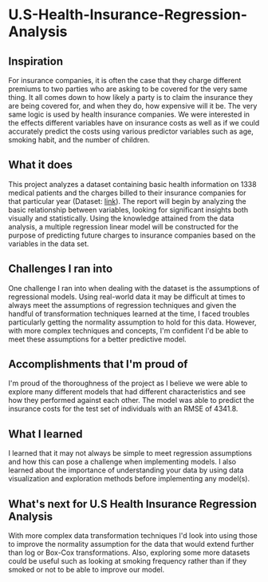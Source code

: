 # U.S-Health-Insurance-Regression-Analysis

## Inspiration
For insurance companies, it is often the case that they charge different premiums to two parties who are asking to be covered for the very same thing. It all comes down to how likely a party is to claim the insurance they are being covered for, and when they do, how expensive will it be. The very same logic is used by health insurance companies. We were interested in the effects different variables have on insurance costs as well as if we could accurately predict the costs using various predictor variables such as age, smoking habit, and the number of children. 

## What it does

 This project analyzes a dataset containing basic health information on 1338 medical patients and the charges billed to their insurance companies for that particular year (Dataset: [link](https://www.kaggle.com/mirichoi0218/insurance)). The report will begin by analyzing the basic relationship between variables, looking for significant insights both visually and statistically. Using the knowledge attained from the data analysis, a multiple regression linear model will be constructed for the purpose of predicting future charges to insurance companies based on the variables in the data set. 

## Challenges I ran into

One challenge I ran into when dealing with the dataset is the assumptions of regressional models. Using real-world data it may be difficult at times to always meet the assumptions of regression techniques and given the handful of transformation techniques learned at the time, I faced troubles particularly getting the normality assumption to hold for this data. However, with more complex techniques and concepts, I'm confident I'd be able to meet these assumptions for a better predictive model. 
 
## Accomplishments that I'm proud of

I'm proud of the thoroughness of the project as I believe we were able to explore many different models that had different characteristics and see how they performed against each other. The model was able to predict the insurance costs for the test set of individuals with an RMSE of 4341.8. 

## What I learned
I learned that it may not always be simple to meet regression assumptions and how this can pose a challenge when implementing models. I also learned about the importance of understanding your data by using data visualization and exploration methods before implementing any model(s). 
## What's next for U.S Health Insurance Regression Analysis

With more complex data transformation techniques I'd look into using those to improve the normality assumption for the data that would extend further than log or Box-Cox transformations. Also, exploring some more datasets could be useful such as looking at smoking frequency rather than if they smoked or not to be able to improve our model. 

